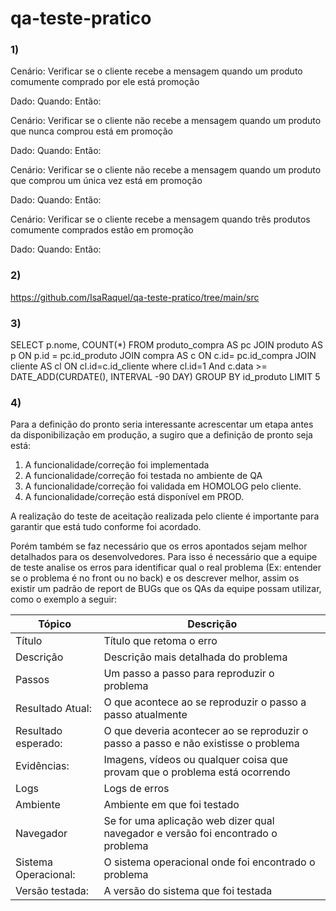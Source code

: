 # qa-teste-pratico

### 1)

Cenário: Verificar se o cliente recebe a mensagem quando um produto comumente comprado por ele está promoção

Dado:
Quando:
Então:

Cenário: Verificar se o cliente não recebe a mensagem quando um produto que nunca comprou está em promoção

Dado:
Quando:
Então:

Cenário: Verificar se o cliente não recebe a mensagem quando um produto que comprou um única vez está em promoção

Dado:
Quando:
Então:

Cenário: Verificar se o cliente recebe a mensagem quando três produtos comumente comprados estão em promoção

Dado:
Quando:
Então:

### 2)

https://github.com/IsaRaquel/qa-teste-pratico/tree/main/src

### 3)

SELECT p.nome, COUNT(*)
FROM produto_compra AS pc
JOIN produto AS p ON p.id = pc.id_produto
JOIN compra AS c ON c.id= pc.id_compra
JOIN cliente AS cl ON cl.id=c.id_cliente
where cl.id=1 And c.data >= DATE_ADD(CURDATE(), INTERVAL -90 DAY)
GROUP BY id_produto LIMIT 5

### 4)

Para a definição do pronto seria interessante acrescentar um etapa antes da disponibilização em produção, a sugiro que a definição de pronto seja está:

1. A funcionalidade/correção foi implementada
2. A funcionalidade/correção foi testada no ambiente de QA
3. A funcionalidade/correção foi validada em HOMOLOG pelo cliente.
4. A funcionalidade/correção está disponível em PROD.

A realização do teste de aceitação realizada pelo cliente é importante para garantir que está tudo conforme foi acordado.

Porém também se faz necessário que os erros apontados sejam melhor detalhados para os desenvolvedores. Para isso é necessário que a equipe de teste analise os erros para identificar qual o real problema (Ex: entender se o problema é no front ou no back) e os descrever melhor, assim os  existir um padrão de report de BUGs que os QAs da equipe possam utilizar, como o exemplo a seguir:

| Tópico               | Descrição                                                                           |
|----------------------|-------------------------------------------------------------------------------------|
| Título               | Título que retoma o erro                                                            |
| Descrição            | Descrição mais detalhada do problema                                                |
| Passos               | Um passo a passo para reproduzir o problema                                         |
| Resultado Atual:     | O que acontece ao se reproduzir o passo a passo atualmente                          |
| Resultado esperado:  | O que deveria acontecer ao se reproduzir o passo a passo e não existisse o problema |
| Evidências:          | Imagens, vídeos ou qualquer coisa que provam que o problema está ocorrendo          |
| Logs           	   | Logs de erros                                                                       |
| Ambiente             | Ambiente em que foi testado                                                         |
| Navegador            | Se for uma aplicação web dizer qual navegador e versão foi encontrado o problema    |
| Sistema Operacional: | O sistema operacional onde foi encontrado o problema                                |
| Versão testada:      | A versão do sistema que foi testada                                                 |


